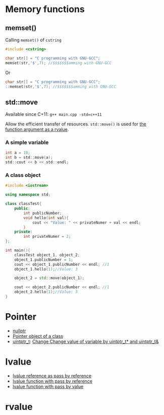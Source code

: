 # Memory functions

## memset()

Calling ``memset()`` of ``cstring``

```cpp 
#include <cstring>

char str[] = "C programming with GNU-GCC";
memset(str,'$',7); //$$$$$$$amming with GNU-GCC
```

Or

```cpp
char str[] = "C programming with GNU-GCC";
::memset(str,'$',7); //$$$$$$$amming with GNU-GCC
```

## std::move

Available since C+11: ``g++ main.cpp -std=c++11``

Allow the efficient transfer of resources. ``std::move()`` is used for [the function argument as a rvalue](https://github.com/TranPhucVinh/Cplusplus/blob/master/Physical%20layer/Memory/lvalue%20and%20rvalue.md#rvalue-as-function-argument).

### A simple variable

```c
int a = 10;
int b = std::move(a);
std::cout << b << std::endl;
```

### A class object

```cpp
#include <iostream>

using namespace std;

class classTest{
	public:
		int publicNumber;
		void hello(int val){
			cout << "Value: " << privateNumer + val << endl;
		}
	private:
		int privateNumer = 2;
};

int main(){
	classTest object_1, object_2;
	object_1.publicNumber = 1;
	cout << object_1.publicNumber << endl; //1
	object_1.hello(1);//Value: 3

	object_2 = std::move(object_1);

	cout << object_2.publicNumber << endl; //1
	object_2.hello(1);//Value: 3
}
```

# Pointer

* [nullptr]()
* [Pointer object of a class]()
* [uintptr_t](https://github.com/TranPhucVinh/Cplusplus/blob/master/Physical%20layer/Memory/Pointer.md#uintptr_t): [Change Change value of variable by uintptr_t* and uintptr_t&](https://github.com/TranPhucVinh/Cplusplus/blob/master/Physical%20layer/Memory/Pointer.md#change-value-of-variable-by-uintptr_t)

# lvalue

* [lvalue reference as pass by reference](lvalue.md#lvalue-reference-as-pass-by-reference)
* [lvalue function with pass by reference](lvalue.md#lvalue-function-with-pass-by-reference)
* [lvalue function with pass by value](lvalue.md#lvalue-function-with-pass-by-value)

# rvalue
